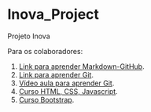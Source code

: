 # Inova_Project

Projeto Inova

Para os colaboradores: 

1. [Link para aprender Markdown-GitHub](https://guides.github.com/features/mastering-markdown/).
2. [Link para aprender Git](https://www.codecademy.com/learn/learn-git).
3. [Vídeo aula para aprender Git](https://www.youtube.com/watch?v=r63f51ce84A).
4. [Curso HTML, CSS, Javascript](https://www.coursera.org/learn/html-css-javascript-for-web-developers).
5. [Curso Bootstrap](https://www.youtube.com/watch?v=3gJ4j6lLmbM&list=PLdRLfw1rdyFEtDGAcPoPFQg5po6i3XJtz).
